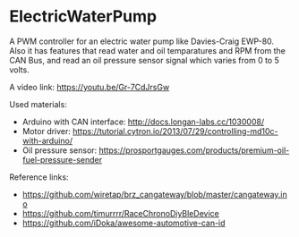 # ElectricWaterPump

A PWM controller for an electric water pump like Davies-Craig EWP-80.
Also it has features that read water and oil temparatures and RPM from the CAN Bus, and read an oil pressure sensor signal which varies from 0 to 5 volts.

A video link:
https://youtu.be/Gr-7CdJrsGw

Used materials:
- Arduino with CAN interface: http://docs.longan-labs.cc/1030008/
- Motor driver: https://tutorial.cytron.io/2013/07/29/controlling-md10c-with-arduino/
- Oil pressure sensor: https://prosportgauges.com/products/premium-oil-fuel-pressure-sender

Reference links:
- https://github.com/wiretap/brz_cangateway/blob/master/cangateway.ino
- https://github.com/timurrrr/RaceChronoDiyBleDevice
- https://github.com/iDoka/awesome-automotive-can-id
